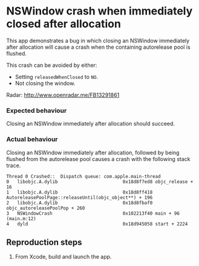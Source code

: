 # NSWindow crash when immediately closed after allocation

This app demonstrates a bug in which closing an NSWindow immediately after
allocation will cause a crash when the containing autorelease pool is flushed.

This crash can be avoided by either:
* Setting `releasedWhenClosed` to `NO`.
* Not closing the window.

Radar: http://www.openradar.me/FB13291861

### Expected behaviour
Closing an NSWindow immediately after allocation should succeed.

### Actual behaviour
Closing an NSWindow immediately after allocation, followed by being flushed from
the autorelease pool causes a crash with the following stack trace.

```
Thread 0 Crashed::  Dispatch queue: com.apple.main-thread
0   libobjc.A.dylib               	       0x18d8f7ed8 objc_release + 16
1   libobjc.A.dylib               	       0x18d8ff418 AutoreleasePoolPage::releaseUntil(objc_object**) + 196
2   libobjc.A.dylib               	       0x18d8fbaf0 objc_autoreleasePoolPop + 260
3   NSWindowCrash                 	       0x102213f40 main + 96 (main.m:12)
4   dyld                          	       0x18d945058 start + 2224
```

## Reproduction steps
1. From Xcode, build and launch the app.
